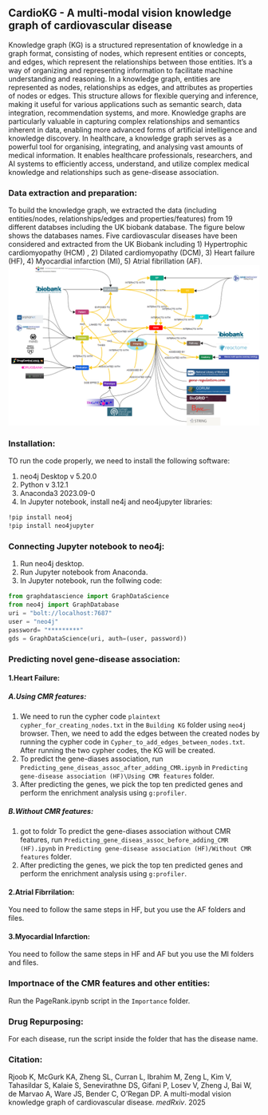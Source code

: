 ## CardioKG - A multi-modal vision knowledge graph of cardiovascular disease
Knowledge graph (KG) is a structured representation of knowledge in a graph format, consisting of nodes, which represent entities or concepts, and edges, which represent the relationships between those entities. It’s a way of organizing and representing information to facilitate machine understanding and reasoning. In a knowledge graph, entities are represented as nodes, relationships as edges, and attributes as properties of nodes or edges. This structure allows for flexible querying and inference, making it useful for various applications such as semantic search, data integration, recommendation systems, and more. Knowledge graphs are particularly valuable in capturing complex relationships and semantics inherent in data, enabling more advanced forms of artificial intelligence and knowledge discovery. In healthcare, a knowledge graph serves as a powerful tool for organising, integrating, and analysing vast amounts of medical information. It enables healthcare professionals, researchers, and AI systems to efficiently access, understand, and utilize complex medical knowledge and relationships such as gene-disease association. 

### Data extraction and preparation:
To build the knowledge graph, we extracted the data (including entities/nodes, relationships/edges and properties/features) from 19 different databses including the UK biobank database. The figure below shows the databases names. Five cardiovascular diseases have been considered and extracted from the UK Biobank including 1) Hypertrophic cardiomyopathy (HCM) , 2) Dilated cardiomyopathy (DCM), 3) Heart failure (HF), 4) Myocardial infarction (MI), 5) Atrial fibrillation (AF).
![Schematic_graph.png](./Figures/Schematic_graph.png)


### Installation:
TO run the code properly, we need to install the following software:
<br/>
1. neo4j Desktop v 5.20.0
2. Python v 3.12.1
3. Anaconda3 2023.09-0
4. In Jupyter notebook, install ne4j and neo4jupyter libraries:
   
```bash
!pip install neo4j
!pip install neo4jupyter
```
### Connecting Jupyter notebook to neo4j:
1. Run neo4j desktop.
2. Run Jupyter notebook from Anaconda.
3. In Jupyter notebook, run the follwing code:
 ```python
from graphdatascience import GraphDataScience
from neo4j import GraphDatabase
uri = "bolt://localhost:7687"
user = "neo4j"
password= "*********"
gds = GraphDataScience(uri, auth=(user, password))

```

### Predicting novel gene-disease association:
#### 1.Heart Failure:
##### A.Using CMR features:
1. We need to run the cypher code ```plaintext cypher_for_creating_nodes.txt``` in the ```Building KG``` folder using ```neo4j``` browser. Then, we need to add the edges between the created nodes by running the cypher code in ```Cypher_to_add_edges_between_nodes.txt```. After running the two cypher codes, the KG will be created.
2. To predict the gene-diases association, run ```Predicting_gene_diseas_assoc_after_adding_CMR.ipynb``` in ```Predicting gene-disease association (HF)\Using CMR features``` folder.
3. After predicting the genes, we pick the top ten predicted genes and perform the enrichment analysis using ```g:profiler```.

##### B.Without CMR features: 
1. got to foldr To predict the gene-diases association without CMR features, run ```Predicting_gene_diseas_assoc_before_adding_CMR (HF).ipynb``` in ```Predicting gene-disease association (HF)/Without CMR features``` folder.
2. After predicting the genes, we pick the top ten predicted genes and perform the enrichment analysis using ```g:profiler```.

#### 2.Atrial Fibrrilation:
You need to follow the same steps in HF, but you use the AF folders and files.

#### 3.Myocardial Infarction:
You need to follow the same steps in HF and AF but you use the MI folders and files.

### Importnace of the CMR features and other entities:
Run the PageRank.ipynb script in the  ```Importance``` folder.
### Drug Repurposing:
For each disease, run the script inside the folder that has the disease name.

### Citation:
Rjoob K, McGurk KA, Zheng SL, Curran L, Ibrahim M, Zeng L, Kim V, Tahasildar S, Kalaie S, Senevirathne DS, Gifani P, Losev V, Zheng J, Bai W, de Marvao A, Ware JS, Bender C, O’Regan DP. A multi-modal vision knowledge graph of cardiovascular disease. _medRxiv_. 2025
   

